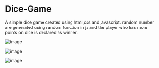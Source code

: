 # Dice-Game
A simple dice game created using html,css and javascript.
random number are generated using random function in js and the player who has more points on dice is declared as winner.

![image](https://user-images.githubusercontent.com/90645693/165903031-c0b85abe-657d-45b0-94a8-429d8ce6bd66.png)

![image](https://user-images.githubusercontent.com/90645693/165903062-a3c3fd86-5282-40ce-ab40-3c21001668e3.png)

![image](https://user-images.githubusercontent.com/90645693/165903085-c90b55da-6964-4ded-ae87-3d1d1f9cfd33.png)
